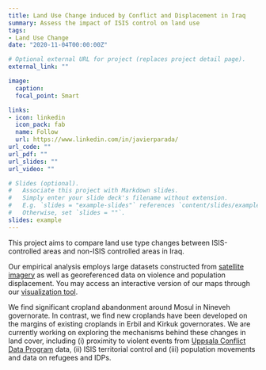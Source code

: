 ```yaml
---
title: Land Use Change induced by Conflict and Displacement in Iraq
summary: Assess the impact of ISIS control on land use
tags:
- Land Use Change
date: "2020-11-04T00:00:00Z"

# Optional external URL for project (replaces project detail page).
external_link: ""

image:
  caption: 
  focal_point: Smart

links:
- icon: linkedin
  icon_pack: fab
  name: Follow
  url: https://www.linkedin.com/in/javierparada/
url_code: ""
url_pdf: ""
url_slides: ""
url_video: ""

# Slides (optional).
#   Associate this project with Markdown slides.
#   Simply enter your slide deck's filename without extension.
#   E.g. `slides = "example-slides"` references `content/slides/example-slides.md`.
#   Otherwise, set `slides = ""`.
slides: example
---
```


This project aims to compare land use type changes between ISIS-controlled areas and non-ISIS controlled areas in Iraq.

Our empirical analysis employs large datasets constructed from [satellite imagery](https://developers.google.com/earth-engine/datasets/catalog/MODIS_006_MCD12Q1) as well as georeferenced data on violence and population displacement. You may access an interactive version of our maps through our [visualization tool](https://javierparada.github.io/). 

We find significant cropland abandonment around Mosul in Nineveh governorate. In contrast, we find new croplands have been developed on the margins of existing croplands in Erbil and Kirkuk governorates. We are currently working on exploring the mechanisms behind these changes in land cover, including (i) proximity to violent events from [Uppsala Conflict Data Program](https://ucdp.uu.se) data, (ii) ISIS territorial control and (iii) population movements and data on refugees and IDPs. 

